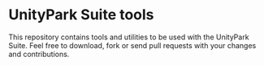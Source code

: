 UnityPark Suite tools
=====================

This repository contains tools and utilities to be used with the UnityPark Suite. Feel free to download, fork or send pull requests with your changes and contributions.


